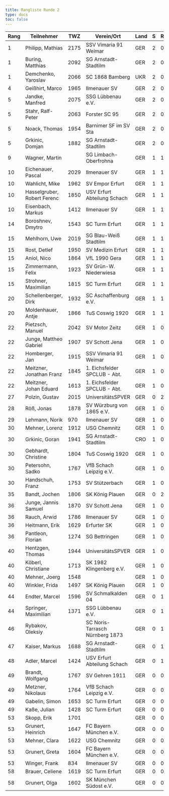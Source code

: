 ```yaml
---
title: Rangliste Runde 2
type: docs
toc: false
---
```


| Rang | Teilnehmer                  | TWZ  | Verein/Ort                      | Land | S   | R   | V   | Punkte | Buchh | SoBerg |
| ---- | --------------------------- | ---- | ------------------------------- | ---- | --- | --- | --- | ------ | ----- | ------ |
| 1    | Philipp, Mathias            | 2175 | SSV Vimaria 91 Weimar           | GER  | 2   | 0   | 0   | 2.0    | 2.0   | 2.00   |
| 1    | Buring, Matthias            | 2092 | SG Arnstadt-Stadtilm            | GER  | 2   | 0   | 0   | 2.0    | 2.0   | 2.00   |
| 1    | Demchenko, Yaroslav         | 2066 | SC 1868 Bamberg                 | UKR  | 2   | 0   | 0   | 2.0    | 2.0   | 2.00   |
| 4    | Geißhirt, Marco             | 1965 | Ilmenauer SV                    | GER  | 2   | 0   | 0   | 2.0    | 1.5   | 1.50   |
| 5    | Jandke, Manfred             | 2075 | SSG Lübbenau e.V.               | GER  | 2   | 0   | 0   | 2.0    | 1.0   | 1.00   |
| 5    | Stahr, Ralf-Peter           | 2063 | Forster SC 95                   | GER  | 2   | 0   | 0   | 2.0    | 1.0   | 1.00   |
| 5    | Noack, Thomas               | 1954 | Barnimer SF im SV Sta           | GER  | 2   | 0   | 0   | 2.0    | 1.0   | 1.00   |
| 5    | Grkinic, Domjan             | 1882 | SG Arnstadt-Stadtilm            | GER  | 2   | 0   | 0   | 2.0    | 1.0   | 1.00   |
| 9    | Wagner, Martin              |      | SG Limbach-Oberfrohna           | GER  | 1   | 1   | 0   | 1.5    | 3.0   | 2.25   |
| 10   | Eichenauer, Pascal          | 2029 | Ilmenauer SV                    | GER  | 1   | 1   | 0   | 1.5    | 2.5   | 1.75   |
| 10   | Wahlicht, Mike              | 1962 | SV Empor Erfurt                 | GER  | 1   | 1   | 0   | 1.5    | 2.5   | 1.75   |
| 10   | Hasselgruber, Robert Ferenc | 1850 | USV Erfurt Abteilung Schach     | GER  | 1   | 1   | 0   | 1.5    | 2.5   | 1.75   |
| 10   | Eisenbach, Markus           | 1412 | Ilmenauer SV                    | GER  | 1   | 1   | 0   | 1.5    | 2.5   | 1.75   |
| 14   | Boroshnev, Dmytro           | 1543 | SC Turm Erfurt                  | GER  | 1   | 1   | 0   | 1.5    | 1.5   | 1.00   |
| 15   | Mehlhorn, Uwe               | 2019 | SG Blau-Weiß Stadtilm           | GER  | 1   | 1   | 0   | 1.5    | 1.5   | 0.75   |
| 15   | Rost, Detlef                | 1950 | SV Medizin Erfurt               | GER  | 1   | 1   | 0   | 1.5    | 1.5   | 0.75   |
| 15   | Aniol, Nico                 | 1864 | VfL 1990 Gera                   | GER  | 1   | 1   | 0   | 1.5    | 1.5   | 0.75   |
| 15   | Zimmermann, Felix           | 1923 | SV Grün-W. Niederwiesa          | GER  | 1   | 1   | 0   | 1.5    | 1.5   | 0.75   |
| 15   | Strohner, Maximilian        | 1815 | SC Turm Erfurt                  | GER  | 1   | 1   | 0   | 1.5    | 1.5   | 0.75   |
| 20   | Schellenberger, Dirk        | 1932 | SC Aschaffenburg e.V.           | GER  | 1   | 1   | 0   | 1.5    | 1.0   | 0.75   |
| 20   | Moldenhauer, Antje          | 1866 | TuS Coswig 1920                 | GER  | 1   | 1   | 0   | 1.5    | 1.0   | 0.75   |
| 22   | Pietzsch, Manuel            | 2042 | SV Motor Zeitz                  | GER  | 1   | 0   | 1   | 1.0    | 3.0   | 1.00   |
| 22   | Junge, Mattheo Gabriel      | 1907 | SV Schott Jena                  | GER  | 1   | 0   | 1   | 1.0    | 3.0   | 1.00   |
| 22   | Homberger, Jan              | 1915 | SSV Vimaria 91 Weimar           | GER  | 1   | 0   | 1   | 1.0    | 3.0   | 1.00   |
| 22   | Meitzner, Jonathan Franz    | 1845 | 1. Eichsfelder SPCLUB - Abt.    | GER  | 1   | 0   | 1   | 1.0    | 3.0   | 1.00   |
| 22   | Meitzner, Johan Eduard      | 1613 | 1. Eichsfelder SPCLUB - Abt.    | GER  | 1   | 0   | 1   | 1.0    | 3.0   | 1.00   |
| 27   | Polzin, Gustav              | 2015 | UniversitätsSPVER               | GER  | 0   | 2   | 0   | 1.0    | 2.5   | 1.25   |
| 28   | Röß, Jonas                  | 1878 | SV Würzburg von 1865 e.V.       | GER  | 1   | 0   | 1   | 1.0    | 2.5   | 0.50   |
| 29   | Lehmann, Norik              | 970  | Ilmenauer SV                    | GER  | 1   | 0   | 1   | 1.0    | 2.0   | 1.00   |
| 30   | Mehner, Lorenz              | 1912 | USG Chemnitz                    | GER  | 1   | 0   | 1   | 1.0    | 2.0   | 0.00   |
| 30   | Grkinic, Goran              | 1941 | SG Arnstadt-Stadtilm            | CRO  | 1   | 0   | 1   | 1.0    | 2.0   | 0.00   |
| 30   | Gebhardt, Christine         | 1804 | TuS Coswig 1920                 | GER  | 1   | 0   | 1   | 1.0    | 2.0   | 0.00   |
| 30   | Petersohn, Sadko            | 1767 | VfB Schach Leipzig e.V.         | GER  | 1   | 0   | 1   | 1.0    | 2.0   | 0.00   |
| 30   | Handschuh, Franz            | 1753 | SV Stützerbach                  | GER  | 1   | 0   | 1   | 1.0    | 2.0   | 0.00   |
| 35   | Bandt, Jochen               | 1806 | SK König Plauen                 | GER  | 0   | 2   | 0   | 1.0    | 1.5   | 0.75   |
| 36   | Junge, Jannis Samuel        | 1870 | SV Schott Jena                  | GER  | 1   | 0   | 1   | 1.0    | 1.5   | 0.00   |
| 36   | Rauch, Arwid                | 1786 | Ilmenauer SV                    | GER  | 1   | 0   | 1   | 1.0    | 1.5   | 0.00   |
| 36   | Heitmann, Erik              | 1629 | Erfurter SK                     | GER  | 1   | 0   | 1   | 1.0    | 1.5   | 0.00   |
| 36   | Pantleon, Florian           | 1274 | SG Bettringen                   | GER  | 1   | 0   | 1   | 1.0    | 1.5   | 0.00   |
| 40   | Hentzgen, Thomas            | 1944 | UniversitätsSPVER               | GER  | 1   | 0   | 1   | 1.0    | 1.0   | 0.00   |
| 40   | Köberl, Christiane          | 1713 | SK 1982 Klingenberg e.V.        | GER  | 1   | 0   | 1   | 1.0    | 1.0   | 0.00   |
| 40   | Mehner, Joerg               | 1548 |                                 | GER  | 1   | 0   | 1   | 1.0    | 1.0   | 0.00   |
| 40   | Winkler, Frida              | 1497 | SK König Plauen                 | GER  | 1   | 0   | 1   | 1.0    | 1.0   | 0.00   |
| 44   | Endter, Marcel              | 1596 | SV Schmalkalden 04              | GER  | 0   | 1   | 1   | 0.5    | 3.0   | 0.75   |
| 44   | Springer, Maximilian        | 1371 | SSG Lübbenau e.V.               | GER  | 0   | 1   | 1   | 0.5    | 3.0   | 0.75   |
| 46   | Rybakov, Oleksiy            |      | SC Noris-Tarrasch Nürnberg 1873 | GER  | 0   | 1   | 1   | 0.5    | 2.5   | 0.50   |
| 47   | Kaiser, Markus              | 1688 | SG Arnstadt-Stadtilm            | GER  | 0   | 1   | 1   | 0.5    | 2.5   | 0.25   |
| 48   | Adler, Marcel               | 1424 | USV Erfurt Abteilung Schach     | GER  | 0   | 1   | 1   | 0.5    | 1.5   | 0.25   |
| 49   | Brandt, Wolfgang            | 1767 | SV Gehren 1911                  | GER  | 0   | 0   | 2   | 0.0    | 3.0   | 0.00   |
| 49   | Metzner, Nikolaus           | 1764 | VfB Schach Leipzig e.V.         | GER  | 0   | 0   | 2   | 0.0    | 3.0   | 0.00   |
| 49   | Gabelin, Simon              | 1653 | SC Turm Erfurt                  | GER  | 0   | 0   | 2   | 0.0    | 3.0   | 0.00   |
| 49   | Kaße, Julian                | 1428 | SC Turm Erfurt                  | GER  | 0   | 0   | 2   | 0.0    | 3.0   | 0.00   |
| 53   | Skopp, Erik                 | 1701 |                                 | GER  | 0   | 0   | 2   | 0.0    | 2.5   | 0.00   |
| 53   | Grunert, Heinrich           | 1647 | FC Bayern München e.V.          | GER  | 0   | 0   | 2   | 0.0    | 2.5   | 0.00   |
| 53   | Mehner, Clara               | 1622 | USG Chemnitz                    | GER  | 0   | 0   | 2   | 0.0    | 2.5   | 0.00   |
| 53   | Grunert, Greta              | 1604 | FC Bayern München e.V.          | GER  | 0   | 0   | 2   | 0.0    | 2.5   | 0.00   |
| 53   | Winger, Frank               | 834  | Ilmenauer SV                    | GER  | 0   | 0   | 2   | 0.0    | 2.5   | 0.00   |
| 58   | Brauer, Celiene             | 1619 | SC Turm Erfurt                  | GER  | 0   | 0   | 2   | 0.0    | 2.0   | 0.00   |
| 58   | Grunert, Olga               | 1602 | SK München Südost e.V.          | GER  | 0   | 0   | 2   | 0.0    | 2.0   | 0.00   |
